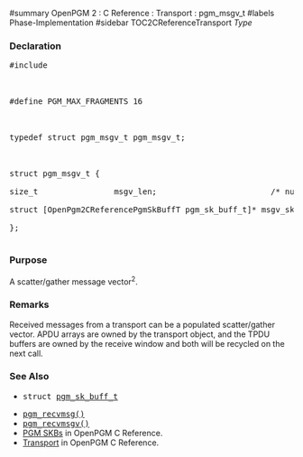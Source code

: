 ﻿#summary OpenPGM 2 : C Reference : Transport : pgm\_msgv\_t
#labels Phase-Implementation
#sidebar TOC2CReferenceTransport
_Type_
### Declaration ###
<pre>
#include <pgm/pgm.h><br>
<br>
#define PGM_MAX_FRAGMENTS 16<br>
<br>
typedef struct pgm_msgv_t pgm_msgv_t;<br>
<br>
struct pgm_msgv_t {<br>
size_t                msgv_len;                        /* number of elements in msgv_skb */<br>
struct [OpenPgm2CReferencePgmSkBuffT pgm_sk_buff_t]* msgv_skb[PGM_MAX_FRAGMENTS];     /* PGM socket buffer array */<br>
};<br>
</pre>

### Purpose ###
A scatter/gather message vector<sup>2</sup>.

### Remarks ###
Received messages from a transport can be a populated scatter/gather vector. APDU arrays are owned by the transport object, and the TPDU buffers are owned by the receive window and both will be recycled on the next call.

### See Also ###
  * <tt>struct <a href='OpenPgm2CReferencePgmSkBuffT.md'>pgm_sk_buff_t</a></tt><br>
<ul><li><tt><a href='OpenPgm2CReferencePgmRecv.md'>pgm_recvmsg()</a></tt><br>
</li><li><tt><a href='OpenPgm2CReferencePgmRecvMsgv.md'>pgm_recvmsgv()</a></tt><br>
</li><li><a href='OpenPgm2CReferencePgmSkbs.md'>PGM SKBs</a> in OpenPGM C Reference.<br>
</li><li><a href='OpenPgm2CReferenceTransport.md'>Transport</a> in OpenPGM C Reference.